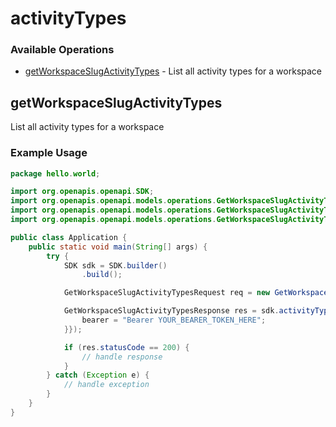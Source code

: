 # activityTypes

### Available Operations

* [getWorkspaceSlugActivityTypes](#getworkspaceslugactivitytypes) - List all activity types for a workspace

## getWorkspaceSlugActivityTypes

List all activity types for a workspace

### Example Usage

```java
package hello.world;

import org.openapis.openapi.SDK;
import org.openapis.openapi.models.operations.GetWorkspaceSlugActivityTypesRequest;
import org.openapis.openapi.models.operations.GetWorkspaceSlugActivityTypesResponse;
import org.openapis.openapi.models.operations.GetWorkspaceSlugActivityTypesSecurity;

public class Application {
    public static void main(String[] args) {
        try {
            SDK sdk = SDK.builder()
                .build();

            GetWorkspaceSlugActivityTypesRequest req = new GetWorkspaceSlugActivityTypesRequest("laborum");            

            GetWorkspaceSlugActivityTypesResponse res = sdk.activityTypes.getWorkspaceSlugActivityTypes(req, new GetWorkspaceSlugActivityTypesSecurity("animi") {{
                bearer = "Bearer YOUR_BEARER_TOKEN_HERE";
            }});

            if (res.statusCode == 200) {
                // handle response
            }
        } catch (Exception e) {
            // handle exception
        }
    }
}
```

